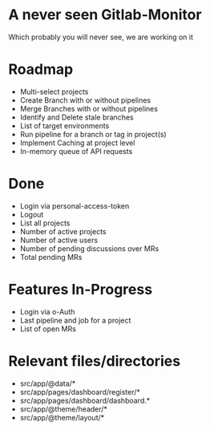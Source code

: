 <!-- # Gitlab-Monitor  -->

<!-- [Who uses ngx-admin?](https://github.com/akveo/ngx-admin/issues/1645)| [Documentation](https://hubs.ly/H0n4Sfq0) | [Installation Guidelines](https://hubs.ly/H0n4Svc0) -->

# A never seen Gitlab-Monitor

Which probably you will never see, we are working on it

# Roadmap
- Multi-select projects
- Create Branch with or without pipelines
- Merge Branches with or without pipelines
- Identify and Delete stale branches
- List of target environments
- Run pipeline for a branch or tag in project(s)
- Implement Caching at project level
- In-memory queue of API requests


# Done
- Login via personal-access-token
- Logout
- List all projects
- Number of active projects
- Number of active users
- Number of pending discussions over MRs
- Total pending MRs

# Features In-Progress
- Login via o-Auth
- Last pipeline and job for a project
- List of open MRs

# Relevant files/directories
- src/app/@data/*
- src/app/pages/dashboard/register/*
- src/app/pages/dashboard/dashboard.*
- src/app/@theme/header/*
- src/app/@theme/layout/*